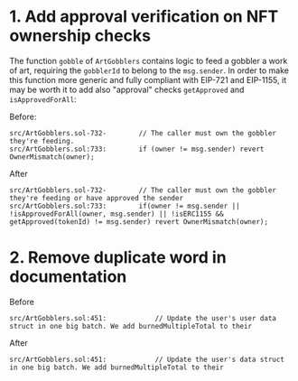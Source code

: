 # 1. Add approval verification on NFT ownership checks

The function `gobble` of `ArtGobblers` contains logic to feed a gobbler a work of art, requiring the `gobblerId` to belong to the `msg.sender`. 
In order to make this function more generic and fully compliant with EIP-721 and EIP-1155, it may be worth it to add also "approval" checks `getApproved` and `isApprovedForAll`:

Before:
```
src/ArtGobblers.sol-732-        // The caller must own the gobbler they're feeding.
src/ArtGobblers.sol:733:        if (owner != msg.sender) revert OwnerMismatch(owner);
```

After
```
src/ArtGobblers.sol-732-        // The caller must own the gobbler they're feeding or have approved the sender
src/ArtGobblers.sol:733:        if(owner != msg.sender || !isApprovedForAll(owner, msg.sender) || !isERC1155 && getApproved(tokenId) != msg.sender) revert OwnerMismatch(owner);
```

# 2. Remove duplicate word in documentation

Before
```
src/ArtGobblers.sol:451:            // Update the user's user data struct in one big batch. We add burnedMultipleTotal to their
```

After
```
src/ArtGobblers.sol:451:            // Update the user's data struct in one big batch. We add burnedMultipleTotal to their
```